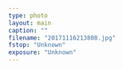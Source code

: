 ```yaml
---
type: photo
layout: main
caption: ""
filename: "20171116213808.jpg"
fstop: "Unknown"
exposure: "Unknown"
---
```

